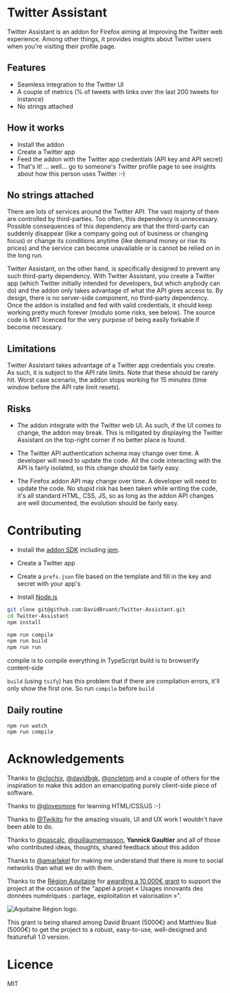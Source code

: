 Twitter Assistant
==============

Twitter Assistant is an addon for Firefox aiming at improving the Twitter web experience.
Among other things, it provides insights about Twitter users when you're visiting their profile page.


## Features

* Seamless integration to the Twitter UI
* A couple of metrics (% of tweets with links over the last 200 tweets for instance)
* No strings attached


## How it works

* Install the addon
* Create a Twitter app
* Feed the addon with the Twitter app credentials (API key and API secret)
* That's it! ... well... go to someone's Twitter profile page to see insights about how this person uses Twitter :-)


## No strings attached

There are lots of services around the Twitter API. The vast majorty of them are controlled by third-parties. Too often, this dependency is unnecessary. Possible consequences of this dependency are that the third-party can suddenly disappear (like a company going out of business or changing focus) or change its conditions anytime (like demand money or rise its prices) and the service can become unavailable or is cannot be relied on in the long run.

Twitter Assistant, on the other hand, is specifically designed to prevent any such third-party dependency. With Twitter Assistant, you create a Twitter app (which Twitter initially intended for developers, but which anybody can do) and the addon only takes advantage of what the API gives access to.
By design, there is no server-side component, no third-party dependency. Once the addon is installed and fed with valid credentials, it should keep working pretty much forever (modulo some risks, see below). The source code is MIT licenced for the very purpose of being easily forkable if become necessary.


## Limitations

Twitter Assistant takes advantage of a Twitter app credentials you create. As such, it is subject to the API rate limits. Note that these should be rarely hit. Worst case scenario, the addon stops working for 15 minutes (time window before the API rate limit resets).


## Risks

* The addon integrate with the Twitter web UI. As such, if the UI comes to change, the addon may break. This is mitigated by displaying the Twitter Assistant on the top-right corner if no better place is found.

* The Twitter API authentication schema may change over time. A developer will need to update the code. All the code interacting with the API is fairly isolated, so this change should be fairly easy.

* The Firefox addon API may change over time. A developer will need to update the code. No stupid risk has been taken while writing the code, it's all standard HTML, CSS, JS, so as long as the addon API changes are well documented, the evolution should be fairly easy.


# Contributing

* Install the [addon SDK](https://developer.mozilla.org/en-US/Add-ons/SDK/Tutorials/Installation) including [jpm](https://developer.mozilla.org/en-US/Add-ons/SDK/Tools/jpm).

* Create a Twitter app
* Create a `prefs.json` file based on the template and fill in the key and secret with your app's


* Install [Node.js](http://nodejs.org/)

```bash
git clone git@github.com:DavidBruant/Twitter-Assistant.git
cd Twitter-Assistant
npm install

npm run compile
npm run build
npm run run
```

compile is to compile everything in TypeScript
build is to browserify content-side

`build` (using `tsify`) has this problem that if there are compilation errors, it'll only show the first one. So run `compile` before `build`


## Daily routine

```
npm run watch
npm run compile
```



# Acknowledgements

Thanks to [@clochix](https://twitter.com/clochix), [@davidbgk](https://twitter.com/davidbgk/), [@oncletom](https://twitter.com/oncletom) and a couple of others for the inspiration to make this addon an emancipating purely client-side piece of software.

Thanks to [@glovesmore](https://twitter.com/glovesmore) for learning HTML/CSS/JS :-)

Thanks to [@Twikito](https://twitter.com/Twikito) for the amazing visuals, UI and UX work I wouldn't have been able to do.

Thanks to [@pascalc](https://twitter.com/pascalchevrel), [@guillaumemasson](https://twitter.com/guillaumemasson), **Yannick Gaultier** and all of those who contributed ideas, thoughts, shared feedback about this addon

Thanks to [@amarlakel](https://twitter.com/amarlakel) for making me understand that there is more to social networks than what we do with them.

Thanks to the [Région Aquitaine](http://aquitaine.fr/) for [awarding a 10.000€ grant](http://numerique.aquitaine.fr/Laureats-de-l-appel-a-projets-2014) to support the project at the occasion of the "appel à projet « Usages innovants des données numériques : partage, exploitation et valorisation »".

![Aquitaine Région logo](http://www.aquitaine.fr/var/ezdemo_site/storage/images/media/images/region/logo-couleurs-jpg/46638-1-fre-FR/logo-couleurs-jpg_large.jpg).

This grant is being shared among David Bruant (5000€) and Matthieu Bué (5000€) to get the project to a robust, easy-to-use, well-designed and featurefull 1.0 version.


# Licence

MIT
